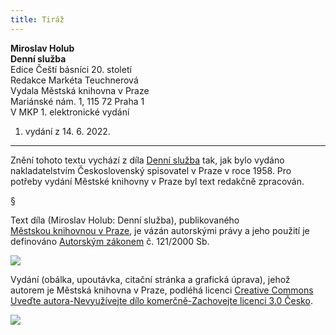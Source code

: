 ```yaml
---
title: Tiráž
---
```


**Miroslav Holub    
Denní služba**  
Edice Čeští básníci 20. století  
Redakce Markéta Teuchnerová  
Vydala Městská knihovna v Praze  
Mariánské nám. 1, 115 72 Praha 1  
V MKP 1. elektronické vydání  
1. vydání z 14. 6. 2022.

***

Znění tohoto textu vychází z díla [Denní služba](https://search.mlp.cz/cz/titul/denni-sluzba/158359/#/getPodobneTituly=deskriptory-eq:97604239-amp:key-eq:158359) tak, jak bylo vydáno nakladatelstvím Československý spisovatel v Praze v roce 1958. Pro potřeby vydání Městské knihovny v Praze byl text redakčně zpracován.

§

Text díla (Miroslav Holub: Denní služba), publikovaného [Městskou knihovnou v Praze](https://www.mlp.cz/cz/), je vázán autorskými právy a jeho použití je definováno [Autorským zákonem](https://www.mkcr.cz/predpisy-zakonu-709.html) č. 121/2000 Sb.

![](../Images/image001.jpg)

Vydání (obálka, upoutávka, citační stránka a grafická úprava), jehož autorem je Městská knihovna v Praze, podléhá licenci [Creative Commons Uveďte autora-Nevyužívejte dílo komerčně-Zachovejte licenci 3.0 Česko](https://creativecommons.org/licenses/by-nc-sa/3.0/cz/).


![](../Images/image002.jpg)